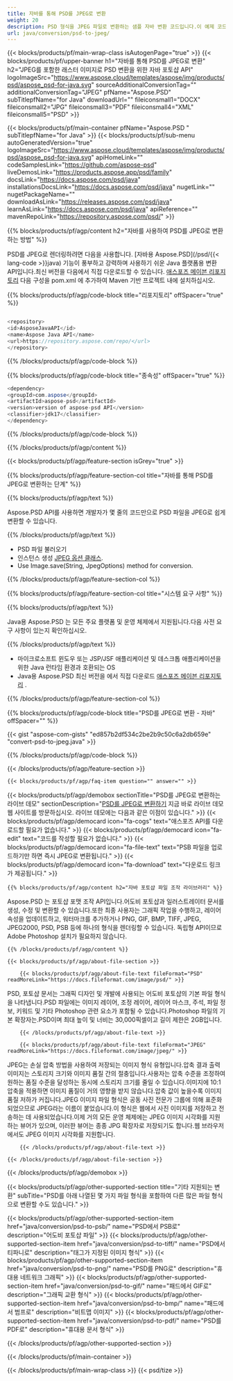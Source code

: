 ```yaml
---
title: 자바를 통해 PSD를 JPEG로 변환
weight: 20
description: PSD 형식을 JPEG 파일로 변환하는 샘플 자바 변환 코드입니다.이 예제 코드를 사용하여 모든 웹 또는 데스크톱 Java 기반 응용 프로그램 내에서 PSD를 JPEG로 변환할 수 있습니다.
url: java/conversion/psd-to-jpeg/
---
```


{{< blocks/products/pf/main-wrap-class isAutogenPage="true" >}}
{{< blocks/products/pf/upper-banner h1="자바를 통해 PSD를 JPEG로 변환" h2="JPEG를 포함한 래스터 이미지로 PSD 변환을 위한 자바 포토샵 API" logoImageSrc="https://www.aspose.cloud/templates/aspose/img/products/psd/aspose_psd-for-java.svg" sourceAdditionalConversionTag="" additionalConversionTag="JPEG" pfName="Aspose.PSD" subTitlepfName="for Java" downloadUrl="" fileiconsmall1="DOCX" fileiconsmall2="JPG" fileiconsmall3="PDF" fileiconsmall4="XML" fileiconsmall5="PSD" >}}

{{< blocks/products/pf/main-container pfName="Aspose.PSD " subTitlepfName="for Java" >}}
{{< blocks/products/pf/sub-menu autoGeneratedVersion="true" logoImageSrc="https://www.aspose.cloud/templates/aspose/img/products/psd/aspose_psd-for-java.svg" apiHomeLink="" codeSamplesLink="https://github.com/aspose-psd" liveDemosLink="https://products.aspose.app/psd/family" docsLink="https://docs.aspose.com/psd/java" installationsDocsLink="https://docs.aspose.com/psd/java" nugetLink="" nugetPackageName="" downloadAsLink="https://releases.aspose.com/psd/java" learnAsLink="https://docs.aspose.com/psd/java" apiReference="" mavenRepoLink="https://repository.aspose.com/psd/" >}}

{{% blocks/products/pf/agp/content h2="자바를 사용하여 PSD를 JPEG로 변환하는 방법" %}}

 PSD를 JPEG로 렌더링하려면 다음을 사용합니다.
 [자바용 Aspose.PSD](/psd/{{< lang-code >}}java) 
 기능이 풍부하고 강력하며 사용하기 쉬운 Java 플랫폼용 변환 API입니다.최신 버전을 다음에서 직접 다운로드할 수 있습니다.
 [애스포즈 메이븐 리포지토리](https://repository.aspose.com/psd/) 
 다음 구성을 pom.xml 에 추가하여 Maven 기반 프로젝트 내에 설치하십시오.

{{% blocks/products/pf/agp/code-block title="리포지토리" offSpacer="true" %}}

```cs

<repository>
<id>AsposeJavaAPI</id>
<name>Aspose Java API</name>
<url>https://repository.aspose.com/repo/</url>
</repository>

```

{{% /blocks/products/pf/agp/code-block %}}

{{% blocks/products/pf/agp/code-block title="종속성" offSpacer="true" %}}

```cs
<dependency>
<groupId>com.aspose</groupId>
<artifactId>aspose-psd</artifactId>
<version>version of aspose-psd API</version>
<classifier>jdk17</classifier>
</dependency>

```

{{% /blocks/products/pf/agp/code-block %}}

{{% /blocks/products/pf/agp/content %}}

{{< blocks/products/pf/agp/feature-section isGrey="true" >}}

{{% blocks/products/pf/agp/feature-section-col title="자바를 통해 PSD를 JPEG로 변환하는 단계" %}}

{{% blocks/products/pf/agp/text %}}

 Aspose.PSD API를 사용하면 개발자가 몇 줄의 코드만으로 PSD 파일을 JPEG로 쉽게 변환할 수 있습니다.

{{% /blocks/products/pf/agp/text %}}

- PSD 파일 불러오기
- 인스턴스 생성 [JPEG 옵션 클래스](https://apireference.aspose.com/psd/java/com.aspose.psd.imageoptions/JpegOptions).
- Use Image.save(String, JpegOptions) method for conversion.

{{% /blocks/products/pf/agp/feature-section-col %}}

{{% blocks/products/pf/agp/feature-section-col title="시스템 요구 사항" %}}

{{% blocks/products/pf/agp/text %}}

 Java용 Aspose.PSD 는 모든 주요 플랫폼 및 운영 체제에서 지원됩니다.다음 사전 요구 사항이 있는지 확인하십시오.

{{% /blocks/products/pf/agp/text %}}

- 마이크로소프트 윈도우 또는 JSP/JSF 애플리케이션 및 데스크톱 애플리케이션을 위한 Java 런타임 환경과 호환되는 OS
- Java용 Aspose.PSD 최신 버전을 에서 직접 다운로드
 [애스포즈 메이븐 리포지토리](https://repository.aspose.com/psd/)  .

{{% /blocks/products/pf/agp/feature-section-col %}}

{{% blocks/products/pf/agp/code-block title="PSD를 JPEG로 변환 - 자바" offSpacer="" %}}

{{< gist "aspose-com-gists" "ed857b2df534c2be2b9c50c6a2db659e" "convert-psd-to-jpeg.java" >}}

{{% /blocks/products/pf/agp/code-block %}}

{{< /blocks/products/pf/agp/feature-section >}}

    {{< blocks/products/pf/agp/faq-item question="" answer="" >}}
 

<!-- aboutfile Starts -->

{{< blocks/products/pf/agp/demobox sectionTitle="PSD를 JPEG로 변환하는 라이브 데모" sectionDescription="[PSD를 JPEG로 변환하기](https://products.aspose.app/psd/conversion/psd-to-jpeg) 지금 바로 라이브 데모 웹 사이트를 방문하십시오. 라이브 데모에는 다음과 같은 이점이 있습니다." >}}
        {{< blocks/products/pf/agp/democard icon="fa-cogs" text="애스포즈 API를 다운로드할 필요가 없습니다." >}}
        {{< blocks/products/pf/agp/democard icon="fa-edit" text="코드를 작성할 필요가 없습니다." >}}
        {{< blocks/products/pf/agp/democard icon="fa-file-text" text="PSB 파일을 업로드하기만 하면 즉시 JPEG로 변환됩니다." >}}
        {{< blocks/products/pf/agp/democard icon="fa-download" text="다운로드 링크가 제공됩니다." >}}

    {{% blocks/products/pf/agp/content h2="자바 포토샵 파일 조작 라이브러리" %}}

 Aspose.PSD 는 포토샵 포맷 조작 API입니다.어도비 포토샵과 일러스트레이터 문서를 생성, 수정 및 변환할 수 있습니다.또한 최종 사용자는 그래픽 작업을 수행하고, 레이어 속성을 업데이트하고, 워터마크를 추가하거나 PNG, GIF, BMP, TIFF, JPEG, JPEG2000, PSD, PSB 등에 하나의 형식을 렌더링할 수 있습니다. 독립형 API이므로 Adobe Photoshop 설치가 필요하지 않습니다. 



    {{% /blocks/products/pf/agp/content %}}

    {{< blocks/products/pf/agp/about-file-section >}}

        {{< blocks/products/pf/agp/about-file-text fileFormat="PSD" readMoreLink="https://docs.fileformat.com/image/psd/" >}}

PSD, 포토샵 문서는 그래픽 디자인 및 개발에 사용되는 어도비 포토샵의 기본 파일 형식을 나타냅니다.PSD 파일에는 이미지 레이어, 조정 레이어, 레이어 마스크, 주석, 파일 정보, 키워드 및 기타 Photoshop 관련 요소가 포함될 수 있습니다.Photoshop 파일의 기본 확장자는.PSD이며 최대 높이 및 너비는 30,000픽셀이고 길이 제한은 2GB입니다.


        {{< /blocks/products/pf/agp/about-file-text >}}

        {{< blocks/products/pf/agp/about-file-text fileFormat="JPEG" readMoreLink="https://docs.fileformat.com/image/jpeg/" >}}

JPEG는 손실 압축 방법을 사용하여 저장되는 이미지 형식 유형입니다.압축 결과 출력 이미지는 스토리지 크기와 이미지 품질 간의 절충입니다.사용자는 압축 수준을 조정하여 원하는 품질 수준을 달성하는 동시에 스토리지 크기를 줄일 수 있습니다.이미지에 10:1 압축을 적용하면 이미지 품질이 거의 영향을 받지 않습니다.압축 값이 높을수록 이미지 품질 저하가 커집니다.JPEG 이미지 파일 형식은 공동 사진 전문가 그룹에 의해 표준화되었으므로 JPEG라는 이름이 붙었습니다.이 형식은 웹에서 사진 이미지를 저장하고 전송하는 데 사용되었습니다.이제 거의 모든 운영 체제에는 JPEG 이미지 시각화를 지원하는 뷰어가 있으며, 이러한 뷰어는 종종 JPG 확장자로 저장되기도 합니다.웹 브라우저에서도 JPEG 이미지 시각화를 지원합니다.


        {{< /blocks/products/pf/agp/about-file-text >}}

    {{< /blocks/products/pf/agp/about-file-section >}}

{{< /blocks/products/pf/agp/demobox >}}

<!-- aboutfile Ends -->

{{< blocks/products/pf/agp/other-supported-section title="기타 지원되는 변환" subTitle="PSD를 아래 나열된 몇 가지 파일 형식을 포함하여 다른 많은 파일 형식으로 변환할 수도 있습니다." >}}

{{< blocks/products/pf/agp/other-supported-section-item href="java/conversion/psd-to-psb/" name="PSD에서 PSB로" description="어도비 포토샵 파일" >}}
{{< blocks/products/pf/agp/other-supported-section-item href="java/conversion/psd-to-tiff/" name="PSD에서 티파니로" description="태그가 지정된 이미지 형식" >}}
{{< blocks/products/pf/agp/other-supported-section-item href="java/conversion/psd-to-png/" name="PSD를 PNG로" description="휴대용 네트워크 그래픽" >}}
{{< blocks/products/pf/agp/other-supported-section-item href="java/conversion/psd-to-gif/" name="패드에서 GIF로" description="그래픽 교환 형식" >}}
{{< blocks/products/pf/agp/other-supported-section-item href="java/conversion/psd-to-bmp/" name="패드에서 범프로" description="비트맵 이미지" >}}
{{< blocks/products/pf/agp/other-supported-section-item href="java/conversion/psd-to-pdf/" name="PSD를 PDF로" description="휴대용 문서 형식" >}}

{{< /blocks/products/pf/agp/other-supported-section >}}

{{< /blocks/products/pf/main-container >}}
    
{{< /blocks/products/pf/main-wrap-class >}}
{{< psd/tize >}}
